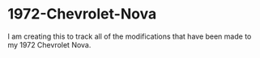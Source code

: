 # 1972-Chevrolet-Nova

I am creating this to track all of the modifications that have been made to my 1972 Chevrolet Nova.
